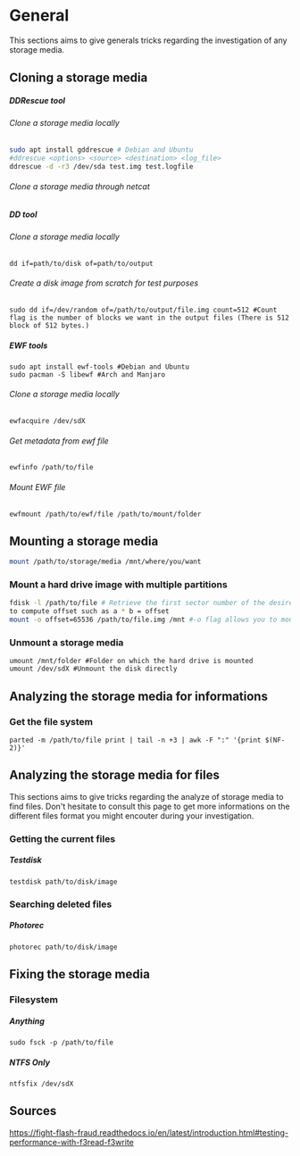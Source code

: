 # General
This sections aims to give generals tricks regarding the investigation of any storage media. 
## Cloning a storage media
##### DDRescue tool
###### Clone a storage media locally
```bash
sudo apt install gddrescue # Debian and Ubuntu
#ddrescue <options> <source> <destination> <log_file>
ddrescue -d -r3 /dev/sda test.img test.logfile
```
###### Clone a storage media through netcat 
##### DD tool
###### Clone a storage media locally
```
dd if=path/to/disk of=path/to/output
```
###### Create a disk image from scratch for test purposes
```
sudo dd if=/dev/random of=/path/to/output/file.img count=512 #Count flag is the number of blocks we want in the output files (There is 512 block of 512 bytes.)
```
##### EWF tools
```
sudo apt install ewf-tools #Debian and Ubuntu
sudo pacman -S libewf #Arch and Manjaro
```
###### Clone a storage media locally
```
ewfacquire /dev/sdX
```
###### Get metadata from ewf file
```
ewfinfo /path/to/file
```
###### Mount EWF file
```
ewfmount /path/to/ewf/file /path/to/mount/folder
```
## Mounting a storage media
```bash
mount /path/to/storage/media /mnt/where/you/want
```
### Mount a hard drive image with multiple partitions
```bash
fdisk -l /path/to/file # Retrieve the first sector number of the desired partition (a) and the sector size (b)
to compute offset such as a * b = offset 
mount -o offset=65536 /path/to/file.img /mnt #-o flag allows you to mount the partition of your choice
```
### Unmount a storage media
```
umount /mnt/folder #Folder on which the hard drive is mounted
umount /dev/sdX #Unmount the disk directly
```
## Analyzing the storage media for informations 
### Get the file system
```
parted -m /path/to/file print | tail -n +3 | awk -F ":" '{print $(NF-2)}'
```
## Analyzing the storage media for files
This sections aims to give tricks regarding the analyze of storage media to find files. Don't hesitate to consult this page to get more informations on the different files format you might encouter during your investigation.
### Getting the current files
##### Testdisk
```
testdisk path/to/disk/image
```
### Searching deleted files
##### Photorec
```
photorec path/to/disk/image
```
## Fixing the storage media 
### Filesystem
##### Anything
```
sudo fsck -p /path/to/file
```
##### NTFS Only
```
ntfsfix /dev/sdX
```
## Sources
https://fight-flash-fraud.readthedocs.io/en/latest/introduction.html#testing-performance-with-f3read-f3write